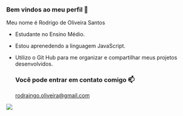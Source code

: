 ### Bem vindos ao meu perfil 👋

Meu nome é Rodrigo de Oliveira Santos

- Estudante no Ensino Médio.
- Estou aprenedendo a linguagem JavaScript.
- Utilizo o Git Hub para me organizar e compartilhar meus projetos desenvolvidos.

  ### Você pode entrar em contato comigo 📫

  rodraingo.oliveira@gmail.com

![](https://media1.tenor.com/m/fXfaqPLEnWIAAAAd/escorregando-yuri-alberto.gif)
